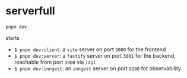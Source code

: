 # serverfull

```shell
pnpm dev
```

starts 
- `$ pnpm dev:client`: a `vite` server on port `3000` for the frontend
- `$ pnpm dev:server`: a `fastify` server on port `3001` for the backend, reachable from port `3000` via `/api`
- `$ pnpm dev:inngest`: an `inngest` server on port `8288` for observability